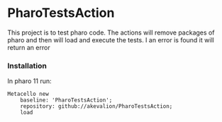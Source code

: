 # PharoTestsAction

This project is to test pharo code. The actions will remove packages of pharo and then will load and execute the tests. I an error is found it will return an error

### Installation

In pharo 11 run:

```Smalltalk
Metacello new
    baseline: 'PharoTestsAction';
    repository: github://akevalion/PharoTestsAction;
    load
```

